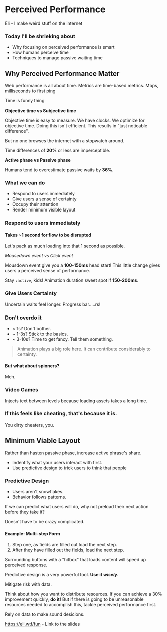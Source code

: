 # Perceived Performance

Eli - I make weird stuff on the internet

### Today I'll be shrieking about

* Why focusing on perceived performance is smart
* How humans perceive time
* Techniques to manage passive waiting time

## Why Perceived Performance Matter

Web performance is all about time. Metrics are time-based metrics. Mbps, milliseconds to first ping

Time is funny thing

**Objective time vs Subjective time**

Objective time is easy to measure. We have clocks. We optimize for objective time. Doing this isn't efficient. This results in "just noticable difference".

But no one browses the internet with a stopwatch around.

Time differences of **20%** or less are imperceptible.

**Active phase vs Passive phase**

Humans tend to overestimate passive waits by **36%**.

### What we can do

* Respond to users immediately
* Give users a sense of certainty
* Occupy their attention
* Render minimum visible layout

### Respond to users immediately

#### Takes ~1 second for flow to be disrupted

Let's pack as much loading into that 1 second as possible.

*Mousedown event vs Click event*

Mousdown event give you a **100-150ms** head start! This little change gives users a perceived sense of performance.

Stay `:active`, kids! Animation duration sweet spot if **150-200ms**.

### Give Users Certainty

Uncertain waits feel longer. Progress bar.....rs!

### Don't overdo it

* < 1s? Don't bother.
* ~ 1-3s? Stick to the basics.
* ~ 3-10s? Time to get fancy. Tell them something.

> Animation plays a big role here. It can contribute considerably to certainty.

#### But what about spinners?

Meh.

### Video Games

Injects text between levels because loading assets takes a long time.

### If this feels like cheating, that's because it is.

You dirty cheaters, you.

## Minimum Viable Layout

Rather than hasten passive phase, increase active phrase's share.

* Indentify what your users interact with first.
* Use predictive design to trick users to think that people

### Predictive Design

* Users aren't snowflakes.
* Behavior follows patterns.

If we can predict what users will do, why not preload their next action before they take it?

Doesn't have to be crazy complicated.

#### Example: Multi-step Form

1. Step one, as fields are filled out load the next step.
2. After they have filled out the fields, load the next step.

Surrounding buttons with a "hitbox" that loads content will speed up perceived response.

Predictive design is a very powerful tool. **Use it _wisely_.**

Mitigate risk with data.

Think about how you want to distribute resources. If you can achieve a 30% improvement quickly, **do it!** But if there is going to be unreasonable resources needed to accomplish this, tackle perceived performance first.

Rely on data to make sound desicions.

https://eli.wtf/fun - Link to the slides
